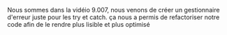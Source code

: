 Nous sommes dans la vidéio 9.007, nous venons de créer un gestionnaire d'erreur juste pour les try et catch.
ça nous a permis de refactoriser notre code afin de le rendre plus lisible et plus optimisé
